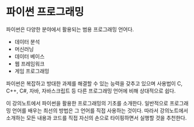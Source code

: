 # 파이썬 프로그래밍

파이썬은 다양한 분야에서 활용되는 범용 프로그래밍 언어다.

- 데이터 분석
- 머신러닝
- 데이터 베이스
- 웹 프레임워크
- 게임 프로그래밍

파이썬은 복잡하고 방대한 과제를 해결할 수 있는 능력을 갖추고 있으며
사용법이 C, C++, C#, 자바, 자바스크립트 등 다른 프로그래밍 언어에 비해
상대적으로 쉽다. 

이 강의노트에서 파이썬을 활용한 프로그래밍의 기초를 소개한다.
일반적으로 프로그래밍 언어를 배우는 최선의 방법은 그 언어를 직접 사용하는 것이다.
따라서 강의노트에서 소개하는 모든 내용과 코드를 직접 자신의 손으로
타이핑하면서 실행할 것을 추천한다.
